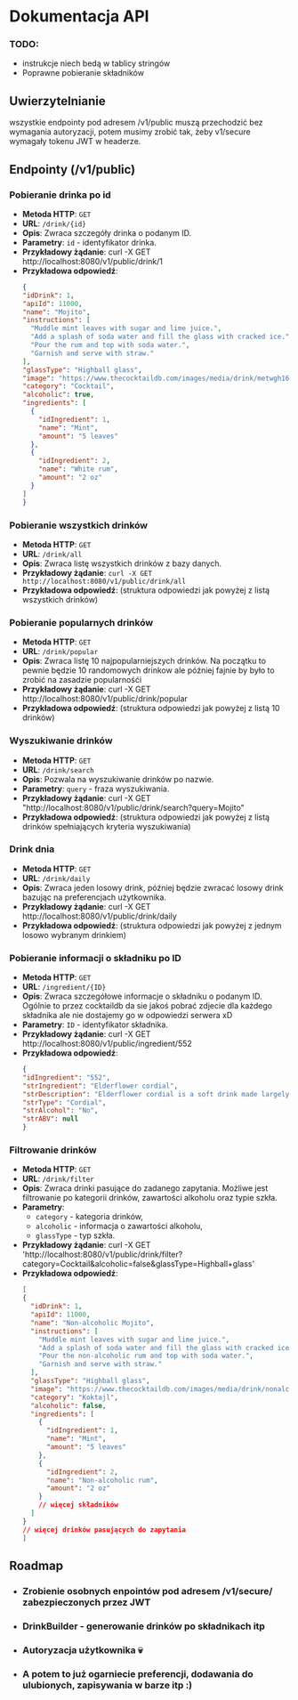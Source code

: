 # Dokumentacja API 
### TODO:
-  instrukcje niech bedą w tablicy stringów 
-  Poprawne pobieranie składników 

## Uwierzytelnianie
 wszystkie endpointy pod adresem /v1/public muszą przechodzić bez wymagania autoryzacji, potem musimy zrobić tak, żeby v1/secure wymagały tokenu JWT w headerze. 

 ## Endpointy (/v1/public) 
 ### Pobieranie drinka po id

- **Metoda HTTP**: `GET`
- **URL**: `/drink/{id}`
- **Opis**: Zwraca szczegóły drinka o podanym ID.
- **Parametry**: `id` - identyfikator drinka.
- **Przykładowy żądanie**: curl -X GET http://localhost:8080/v1/public/drink/1
- **Przykładowa odpowiedź**:
    ```json
  {
    "idDrink": 1,
    "apiId": 11000,
    "name": "Mojito",
    "instructions": [
      "Muddle mint leaves with sugar and lime juice.",
      "Add a splash of soda water and fill the glass with cracked ice.",
      "Pour the rum and top with soda water.",
      "Garnish and serve with straw."
    ],
    "glassType": "Highball glass",
    "image": "https://www.thecocktaildb.com/images/media/drink/metwgh1606770327.jpg",
    "category": "Cocktail",
    "alcoholic": true,
    "ingredients": [
      {
        "idIngredient": 1,
        "name": "Mint",
        "amount": "5 leaves"
      },
      {
        "idIngredient": 2,
        "name": "White rum",
        "amount": "2 oz"
      }
    ]
  }
    ```
### Pobieranie wszystkich drinków
- **Metoda HTTP**: `GET`
- **URL**: `/drink/all`
- **Opis**: Zwraca listę wszystkich drinków z bazy danych.
- **Przykładowy żądanie**: `curl -X GET http://localhost:8080/v1/public/drink/all`
- **Przykładowa odpowiedź**: (struktura odpowiedzi jak powyżej z listą wszystkich drinków)
### Pobieranie popularnych drinków

- **Metoda HTTP**: `GET`
- **URL**: `/drink/popular`
- **Opis**: Zwraca listę 10 najpopularniejszych drinków. Na początku to pewnie będzie 10 randomowych drinkow ale później fajnie by było to zrobić na zasadzie popularnośći
- **Przykładowy żądanie**: curl -X GET http://localhost:8080/v1/public/drink/popular
- **Przykładowa odpowiedź**: (struktura odpowiedzi jak powyżej z listą 10 drinków)

### Wyszukiwanie drinków

- **Metoda HTTP**: `GET`
- **URL**: `/drink/search`
- **Opis**: Pozwala na wyszukiwanie drinków po nazwie.
- **Parametry**: `query` - fraza wyszukiwania.
- **Przykładowy żądanie**: curl -X GET "http://localhost:8080/v1/public/drink/search?query=Mojito"
- **Przykładowa odpowiedź**: (struktura odpowiedzi jak powyżej z listą drinków spełniających kryteria wyszukiwania)

### Drink dnia

- **Metoda HTTP**: `GET`
- **URL**: `/drink/daily`
- **Opis**: Zwraca jeden losowy drink, później będzie zwracać losowy drink bazując na preferencjach użytkownika.
- **Przykładowy żądanie**: curl -X GET http://localhost:8080/v1/public/drink/daily
- **Przykładowa odpowiedź**: (struktura odpowiedzi jak powyżej z jednym losowo wybranym drinkiem)
### Pobieranie informacji o składniku po ID

- **Metoda HTTP**: `GET`
- **URL**: `/ingredient/{ID}`
- **Opis**: Zwraca szczegółowe informacje o składniku o podanym ID. Ogólnie to przez cocktaildb da sie jakoś pobrać zdjecie dla każdego składnika ale nie dostajemy go w odpowiedzi serwera xD
- **Parametry**: `ID` - identyfikator składnika.
- **Przykładowy żądanie**: curl -X GET http://localhost:8080/v1/public/ingredient/552
- **Przykładowa odpowiedź**:
    ```json
  {
    "idIngredient": "552",
    "strIngredient": "Elderflower cordial",
    "strDescription": "Elderflower cordial is a soft drink made largely from a refined sugar and water solution and uses the flowers of the European elderberry. Historically the cordial has been popular in North Western Europe where it has a strong Victorian heritage.",
    "strType": "Cordial",
    "strAlcohol": "No",
    "strABV": null
  }
    ```
### Filtrowanie drinków

- **Metoda HTTP**: `GET`
- **URL**: `/drink/filter`
- **Opis**: Zwraca drinki pasujące do zadanego zapytania. Możliwe jest filtrowanie po kategorii drinków, zawartości alkoholu oraz typie szkła.
- **Parametry**: 
  - `category` - kategoria drinków,
  - `alcoholic` - informacja o zawartości alkoholu,
  - `glassType` - typ szkła.
- **Przykładowy żądanie**: curl -X GET 'http://localhost:8080/v1/public/drink/filter?category=Cocktail&alcoholic=false&glassType=Highball+glass'
- **Przykładowa odpowiedź**:
    ```json
  [
    {
      "idDrink": 1,
      "apiId": 11000,
      "name": "Non-alcoholic Mojito",
      "instructions": [
        "Muddle mint leaves with sugar and lime juice.",
        "Add a splash of soda water and fill the glass with cracked ice.",
        "Pour the non-alcoholic rum and top with soda water.",
        "Garnish and serve with straw."
      ],
      "glassType": "Highball glass",
      "image": "https://www.thecocktaildb.com/images/media/drink/nonalcoholversion.jpg",
      "category": "Koktajl",
      "alcoholic": false,
      "ingredients": [
        {
          "idIngredient": 1,
          "name": "Mint",
          "amount": "5 leaves"
        },
        {
          "idIngredient": 2,
          "name": "Non-alcoholic rum",
          "amount": "2 oz"
        }
        // więcej składników
      ]
    }
    // więcej drinków pasujących do zapytania
  ]
    ```

## Roadmap

- ### Zrobienie osobnych enpointów pod adresem /v1/secure/ zabezpieczonych przez JWT
- ### DrinkBuilder - generowanie drinków po składnikach itp
- ### Autoryzacja użytkownika 💀
- ### A potem to już ogarniecie preferencji, dodawania do ulubionych, zapisywania w barze itp :)